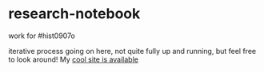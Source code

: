 # research-notebook
work for #hist0907o

iterative process going on here, not quite fully up and running, but feel free to look around! My [cool site is available](http://giuliaforsythe.github.io/index.html)

